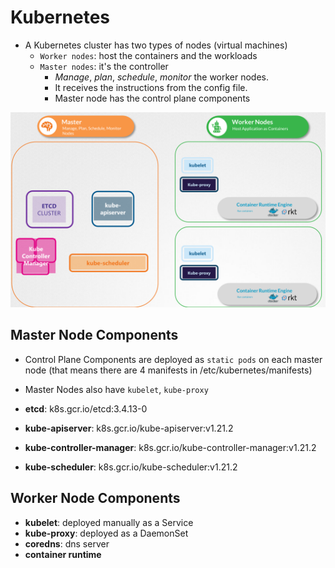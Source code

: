 # Kubernetes

- A Kubernetes cluster has two types of nodes (virtual machines)
  - `Worker nodes`: host the containers and the workloads
  - `Master nodes`: it's the controller
    - _Manage_, _plan_, _schedule_, _monitor_ the worker nodes.
    - It receives the instructions from the config file.
    - Master node has the control plane components

![Kubernetes Architecture](.images/kube-architecture.png)

## Master Node Components

- Control Plane Components are deployed as `static pods` on each master node (that means there are 4 manifests in /etc/kubernetes/manifests)
- Master Nodes also have `kubelet`, `kube-proxy`

- **etcd**: k8s.gcr.io/etcd:3.4.13-0
- **kube-apiserver**: k8s.gcr.io/kube-apiserver:v1.21.2
- **kube-controller-manager**: k8s.gcr.io/kube-controller-manager:v1.21.2
- **kube-scheduler**: k8s.gcr.io/kube-scheduler:v1.21.2

## Worker Node Components

- **kubelet**: deployed manually as a Service
- **kube-proxy**: deployed as a DaemonSet
- **coredns**: dns server
- **container runtime**
